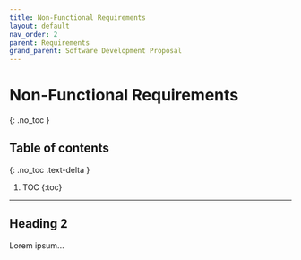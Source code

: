 ```yaml
---
title: Non-Functional Requirements
layout: default
nav_order: 2
parent: Requirements
grand_parent: Software Development Proposal
---
```


[//]: <> (These requirements are not related to the functional aspect of software but rather to its quality attributes such as performance, reliability, usability, and security.)
[//]: <> (Non-functional requirements are also known as quality attributes or quality of service \(QoS\) requirements.)

# Non-Functional Requirements
{: .no_toc }

## Table of contents
{: .no_toc .text-delta }

1. TOC
{:toc}

---

## Heading 2

Lorem ipsum...
